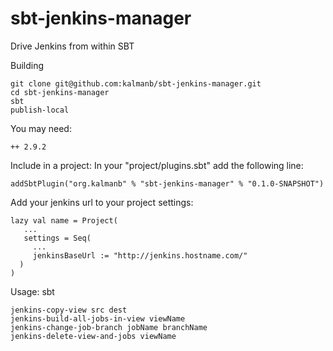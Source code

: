 sbt-jenkins-manager
===================

Drive Jenkins from within SBT

Building


    git clone git@github.com:kalmanb/sbt-jenkins-manager.git
    cd sbt-jenkins-manager
    sbt
    publish-local

You may need:

    ++ 2.9.2


Include in a project:
In your "project/plugins.sbt" add the following line:

    addSbtPlugin("org.kalmanb" % "sbt-jenkins-manager" % "0.1.0-SNAPSHOT")

Add your jenkins url to your project settings:

    lazy val name = Project(
       ...
       settings = Seq(
         ...
         jenkinsBaseUrl := "http://jenkins.hostname.com/"
      )
    )

Usage:
 sbt

    jenkins-copy-view src dest
    jenkins-build-all-jobs-in-view viewName
    jenkins-change-job-branch jobName branchName
    jenkins-delete-view-and-jobs viewName

